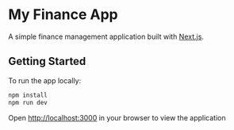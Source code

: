 # My Finance App

A simple finance management application built with [Next.js](https://nextjs.org).

## Getting Started

To run the app locally:

```bash
npm install
npm run dev
```

Open [http://localhost:3000](http://localhost:3000) in your browser to view the application
